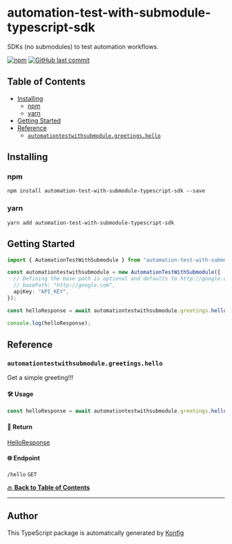 # automation-test-with-submodule-typescript-sdk

SDKs (no submodules) to test automation workflows.

[![npm](https://img.shields.io/badge/npm-v1.0.3-blue)](https://www.npmjs.com/package/automation-test-with-submodule-typescript-sdk/v/1.0.3)
[![GitHub last commit](https://img.shields.io/github/last-commit/eddiechayes/automation-test/tree/main/typescript.svg)](https://github.com/eddiechayes/automation-test/tree/main/typescript/commits)

## Table of Contents

<!-- toc -->

- [Installing](#installing)
  * [npm](#npm)
  * [yarn](#yarn)
- [Getting Started](#getting-started)
- [Reference](#reference)
  * [`automationtestwithsubmodule.greetings.hello`](#automationtestwithsubmodulegreetingshello)

<!-- tocstop -->

## Installing

### npm
```
npm install automation-test-with-submodule-typescript-sdk --save
```

### yarn
```
yarn add automation-test-with-submodule-typescript-sdk
```

## Getting Started

```typescript
import { AutomationTestWithSubmodule } from "automation-test-with-submodule-typescript-sdk";

const automationtestwithsubmodule = new AutomationTestWithSubmodule({
  // Defining the base path is optional and defaults to http://google.com
  // basePath: "http://google.com",
  apiKey: "API_KEY",
});

const helloResponse = await automationtestwithsubmodule.greetings.hello();

console.log(helloResponse);
```

## Reference


### `automationtestwithsubmodule.greetings.hello`

Get a simple greeting!!!

#### 🛠️ Usage

```typescript
const helloResponse = await automationtestwithsubmodule.greetings.hello();
```

#### 🔄 Return

[HelloResponse](./models/hello-response.ts)

#### 🌐 Endpoint

`/hello` `GET`

[🔙 **Back to Table of Contents**](#table-of-contents)

---


## Author
This TypeScript package is automatically generated by [Konfig](https://konfigthis.com)
